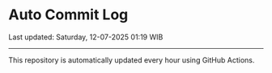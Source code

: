 # Auto Commit Log

Last updated: Saturday, 12-07-2025 01:19 WIB

---

This repository is automatically updated every hour using GitHub Actions.
